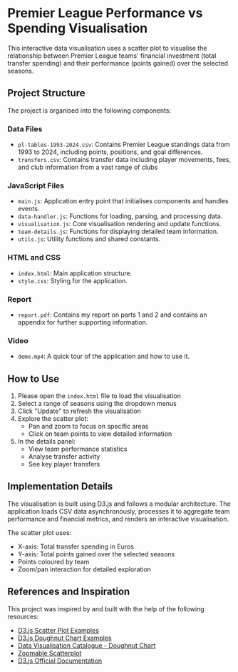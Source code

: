 # Premier League Performance vs Spending Visualisation

This interactive data visualisation uses a scatter plot to visualise the relationship between Premier League teams' financial investment (total transfer spending) and their performance (points gained) over the selected seasons.

## Project Structure

The project is organised into the following components:

### Data Files

- `pl-tables-1993-2024.csv`: Contains Premier League standings data from 1993 to 2024, including points, positions, and goal differences.
- `transfers.csv`: Contains transfer data including player movements, fees, and club information from a vast range of clubs

### JavaScript Files

- `main.js`: Application entry point that initialises components and handles events.
- `data-handler.js`: Functions for loading, parsing, and processing data.
- `visualisation.js`: Core visualisation rendering and update functions.
- `team-details.js`: Functions for displaying detailed team information.
- `utils.js`: Utility functions and shared constants.

### HTML and CSS

- `index.html`: Main application structure.
- `style.css`: Styling for the application.

### Report

- `report.pdf`: Contains my report on parts 1 and 2 and contains an appendix for further supporting information.

### Video

- `demo.mp4`: A quick tour of the application and how to use it.

## How to Use

1. Please open the `index.html` file to load the visualisation
2. Select a range of seasons using the dropdown menus
3. Click "Update" to refresh the visualisation
4. Explore the scatter plot:
   - Pan and zoom to focus on specific areas
   - Click on team points to view detailed information
5. In the details panel:
   - View team performance statistics
   - Analyse transfer activity
   - See key player transfers

## Implementation Details

The visualisation is built using D3.js and follows a modular architecture. The application loads CSV data asynchronously, processes it to aggregate team performance and financial metrics, and renders an interactive visualisation.

The scatter plot uses:

- X-axis: Total transfer spending in Euros
- Y-axis: Total points gained over the selected seasons
- Points coloured by team
- Zoom/pan interaction for detailed exploration

## References and Inspiration

This project was inspired by and built with the help of the following resources:

- [D3.js Scatter Plot Examples](https://d3-graph-gallery.com/scatter.html)
- [D3.js Doughnut Chart Examples](https://d3-graph-gallery.com/donut.html)
- [Data Visualisation Catalogue - Doughnut Chart](https://datavizcatalogue.com/methods/donut_chart.html)
- [Zoomable Scatterplot](https://observablehq.com/@d3/zoomable-scatterplot?collection=@d3/d3-zoom)
- [D3.js Official Documentation](https://d3js.org/getting-started)
